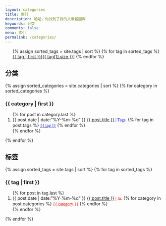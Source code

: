 ```yaml
---
layout: categories
title: 索引
description: 哈哈，你找到了我的文章基因库
keywords: 分类
comments: false
menu: 索引
permalink: /categories/
---
```


<section class="container posts-content">
<div id="blog-tags">
  <ul class="list-group">
    {% assign sorted_tags = site.tags | sort %}
    {% for tag in sorted_tags %}
    <!-- <li class="list-group-item"> -->
    <a href="#{{ tag[0] }}">{{ tag | first }}[{{ tag[1].size }}]</a>
    <!-- <span class="badge">{{ tag[1].size }}</span> -->
    <!-- </li> -->
    {% endfor %}
  </ul>
</div>

<p><h2>分类</h2></p>
{% assign sorted_categories = site.categories | sort %}
{% for category in sorted_categories %}
<h3>{{ category | first }}</h3>
<ol class="posts-list" id="{{ category[0] }}">
{% for post in category.last %}
<li class="posts-list-item">
<span class="posts-list-meta">{{ post.date | date:"%Y-%m-%d" }}</span>
<a class="posts-list-name" href="{{ site.url }}{{ post.url }}">{{ post.title }}</a>
<font face="consolas" color="#00F"> | Tags.</font> 
{% for tag in post.tags %}
<a class="posts-tag" href="#tag{{tag}}"><font face="consolas" color="#00F">{{ tag }}</font></a>
{% endfor %}
</li>
{% endfor %}
</ol>
{% endfor %}
<!-- ================================================================================== -->
<p><h2>标签</h2></p>
{% assign sorted_tags = site.tags | sort %}
{% for tag in sorted_tags %}
<h3>{{ tag | first }}</h3>
<ol class="posts-list" id="tag{{tag[0]}}">
{% for post in tag.last %}
<li class="posts-list-item">
<span class="posts-list-meta">{{ post.date | date:"%Y-%m-%d" }}</span>
<a class="posts-list-name" href="{{ site.url }}{{ post.url }}">{{ post.title }}</a>
<font face="consolas" color="#FF0000"> | In.</font> 
{% for category in post.categories %}
<a class="posts-category" href="#{{category}}"><font face="consolas" color="#FF0000">{{ category }}</font></a>
{% endfor %}
</li>
{% endfor %}
</ol>
{% endfor %}

</section>
<!-- /section.content -->
